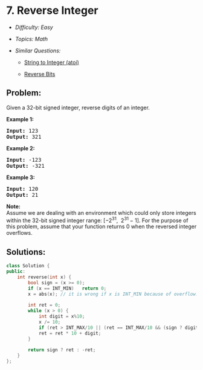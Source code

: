 # 7. Reverse Integer

* *Difficulty: Easy*

* *Topics: Math*

* *Similar Questions:*

  * [String to Integer (atoi)](string-to-integer-atoi.md)

  * [Reverse Bits](reverse-bits.md)

## Problem:

<p>Given a 32-bit signed integer, reverse digits of an integer.</p>

<p><strong>Example 1:</strong></p>

<pre>
<strong>Input:</strong> 123
<strong>Output:</strong> 321
</pre>

<p><strong>Example 2:</strong></p>

<pre>
<strong>Input:</strong> -123
<strong>Output:</strong> -321
</pre>

<p><strong>Example 3:</strong></p>

<pre>
<strong>Input:</strong> 120
<strong>Output:</strong> 21
</pre>

<p><strong>Note:</strong><br />
Assume we are dealing with an environment which could only store integers within the 32-bit signed integer range: [&minus;2<sup>31</sup>,&nbsp; 2<sup>31&nbsp;</sup>&minus; 1]. For the purpose of this problem, assume that your function returns 0 when the reversed integer overflows.</p>

## Solutions:

```c++
class Solution {
public:
    int reverse(int x) {
        bool sign = (x >= 0);
        if (x == INT_MIN)   return 0;
        x = abs(x); // it is wrong if x is INT_MIN because of overflow.
        
        int ret = 0;
        while (x > 0) {
            int digit = x%10;
            x /= 10;
            if (ret > INT_MAX/10 || (ret == INT_MAX/10 && (sign ? digit > INT_MAX%10 : digit > INT_MAX%10 + 1)))    return 0; // the priority of conditional operator is low && abs(INT_MIN) is forbidon!!!
            ret = ret * 10 + digit;
        }
        
        return sign ? ret : -ret;
    }
};
```

